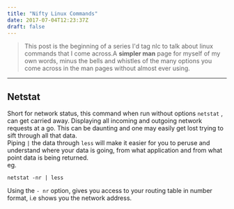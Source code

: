 ```yaml
---
title: "Nifty Linux Commands"
date: 2017-07-04T12:23:37Z
draft: false
---
```


> This post is the beginning of a series I'd tag nlc to talk about linux commands that I come across.A **simpler man** page for myself of my own words, minus the bells and whistles of the many options you come across in the man pages without almost ever using.

* * *

Netstat
-------

Short for network status, this command when run without options `netstat` , can get carried away. Displaying all incoming and outgoing network requests at a go. This can be daunting and one may easily get lost trying to sift through all that data.  
Piping `|` the data through `less` will make it easier for you to peruse and understand where your data is going, from what application and from what point data is being returned.  
eg.

    netstat -nr | less
    

Using the `- nr` option, gives you access to your routing table in number format, i.e shows you the network address.